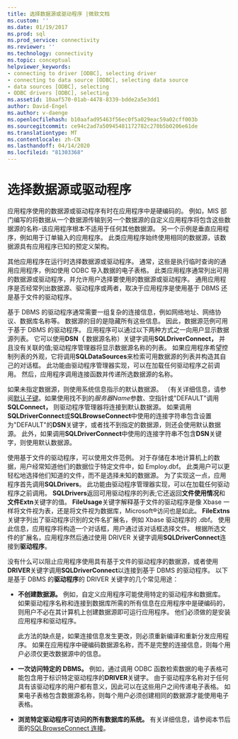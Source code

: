 ```yaml
---
title: 选择数据源或驱动程序 |微软文档
ms.custom: ''
ms.date: 01/19/2017
ms.prod: sql
ms.prod_service: connectivity
ms.reviewer: ''
ms.technology: connectivity
ms.topic: conceptual
helpviewer_keywords:
- connecting to driver [ODBC], selecting driver
- connecting to data source [ODBC], selecting data source
- data sources [ODBC], selecting
- ODBC drivers [ODBC], selecting
ms.assetid: 10aaf570-01ab-4478-8339-bdde2a5e3dd1
author: David-Engel
ms.author: v-daenge
ms.openlocfilehash: b10aafad95463f56ec0f5a029eac59a02cff003b
ms.sourcegitcommit: ce94c2ad7a50945481172782c270b5b0206e61de
ms.translationtype: MT
ms.contentlocale: zh-CN
ms.lasthandoff: 04/14/2020
ms.locfileid: "81303368"
---
```

# <a name="choosing-a-data-source-or-driver"></a>选择数据源或驱动程序
应用程序使用的数据源或驱动程序有时在应用程序中是硬编码的。 例如，MIS 部门编写的将数据从一个数据源传输到另一个数据源的自定义应用程序将包含这些数据源的名称-该应用程序根本不适用于任何其他数据源。 另一个示例是垂直应用程序，例如用于订单输入的应用程序。 此类应用程序始终使用相同的数据源，该数据源具有应用程序已知的预定义架构。  
  
 其他应用程序在运行时选择数据源或驱动程序。 通常，这些是执行临时查询的通用应用程序，例如使用 ODBC 导入数据的电子表格。 此类应用程序通常列出可用的数据源或驱动程序，并允许用户选择要使用的数据源或驱动程序。 通用应用程序是否经常列出数据源、驱动程序或两者，取决于应用程序是使用基于 DBMS 还是基于文件的驱动程序。  
  
 基于 DBMS 的驱动程序通常需要一组复杂的连接信息，例如网络地址、网络协议、数据库名称等。 数据源的目的是隐藏所有这些信息。 因此，数据源范例可用于基于 DBMS 的驱动程序。 应用程序可以通过以下两种方式之一向用户显示数据源列表。 它可以使用**DSN（** 数据源名称）关键字调用**SQLDriverConnect，** 并且没有关联的值;驱动程序管理器将显示数据源名称的列表。 如果应用程序希望控制列表的外观，它将调用**SQLDataSources**来检索可用数据源的列表并构造其自己的对话框。 此功能由驱动程序管理器实现，可以在加载任何驱动程序之前调用。 然后，应用程序调用连接函数并传递所选数据源的名称。  
  
 如果未指定数据源，则使用系统信息指示的默认数据源。 （有关详细信息，请参阅[默认子键](../../../odbc/reference/install/default-subkey.md)。如果使用找不到的*服务器Name*参数、空指针或"DEFAULT"调用**SQLConnect，** 则驱动程序管理器将连接到默认数据源。 如果调用**SQLDriverConnect**或**SQLBrowseConnect**中使用的连接字符串包含设置为"DEFAULT"的**DSN**关键字，或者找不到指定的数据源，则还会使用默认数据源。 此外，如果调用**SQLDriverConnect**中使用的连接字符串不包含**DSN**关键字，则使用默认数据源。  
  
 使用基于文件的驱动程序，可以使用文件范例。 对于存储在本地计算机上的数据，用户经常知道他们的数据位于特定文件中，如 Employ.dbf。 此类用户可以更轻松地选择他们知道的文件，而不是选择未知的数据源。 为了实现这一点，应用程序首先调用**SQLDrivers**。 此功能由驱动程序管理器实现，可以在加载任何驱动程序之前调用。 **SQLDrivers**返回可用驱动程序的列表;它还返回**文件使用情况**和**文件Extn**关键字的值。 **FileUsage**关键字解释基于文件的驱动程序是像 Xbase 一样将文件视为表，还是将文件视为数据库，Microsoft®访问也是如此。 **FileExtns**关键字列出了驱动程序识别的文件名扩展名，例如 Xbase 驱动程序的 .dbf。 使用此信息，应用程序将构造一个对话框，用户通过该对话框选择文件。 根据所选文件的扩展名，应用程序然后通过使用 DRIVER 关键字调用**SQLDriverConnect**连接到**驱动程序**。  
  
 没有什么可以阻止应用程序使用具有基于文件的驱动程序的数据源，或者使用**DRIVER**关键字调用**SQLDriverConnect**以连接到基于 DBMS 的驱动程序。 以下是基于 DBMS 的**驱动程序**的 DRIVER 关键字的几个常见用途：  
  
-   **不创建数据源。** 例如，自定义应用程序可能使用特定的驱动程序和数据库。 如果驱动程序名称和连接到数据库所需的所有信息在应用程序中是硬编码的，则用户不必在其计算机上创建数据源即可运行应用程序。 他们必须做的是安装应用程序和驱动程序。  
  
     此方法的缺点是，如果连接信息发生更改，则必须重新编译和重新分发应用程序。 如果在应用程序中硬编码数据源名称，而不是完整的连接信息，则每个用户必须仅更改数据源中的信息。  
  
-   **一次访问特定的 DBMS。** 例如，通过调用 ODBC 函数检索数据的电子表格可能包含用于标识特定驱动程序的**DRIVER**关键字。 由于驱动程序名称对于任何具有该驱动程序的用户都有意义，因此可以在这些用户之间传递电子表格。 如果电子表格包含数据源名称，则每个用户必须创建相同的数据源才能使用电子表格。  
  
-   **浏览特定驱动程序可访问的所有数据库的系统。** 有关详细信息，请参阅本节后面的[SQLBrowseConnect 连接](../../../odbc/reference/develop-app/connecting-with-sqlbrowseconnect.md)。
